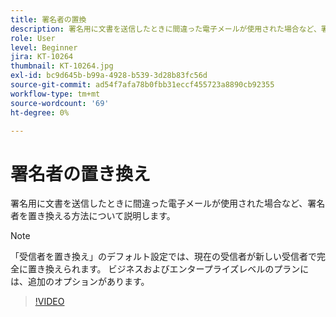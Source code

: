 ```yaml
---
title: 署名者の置換
description: 署名用に文書を送信したときに間違った電子メールが使用された場合など、署名者を置き換える方法について説明します。
role: User
level: Beginner
jira: KT-10264
thumbnail: KT-10264.jpg
exl-id: bc9d645b-b99a-4928-b539-3d28b83fc56d
source-git-commit: ad54f7afa78b0fbb31eccf455723a8890cb92355
workflow-type: tm+mt
source-wordcount: '69'
ht-degree: 0%

---
```


# 署名者の置き換え

署名用に文書を送信したときに間違った電子メールが使用された場合など、署名者を置き換える方法について説明します。

>[!NOTE]
>
>「受信者を置き換え」のデフォルト設定では、現在の受信者が新しい受信者で完全に置き換えられます。 ビジネスおよびエンタープライズレベルのプランには、追加のオプションがあります。

>[!VIDEO](https://video.tv.adobe.com/v/342340?quality=12&learn=on&hidetitle=true)
